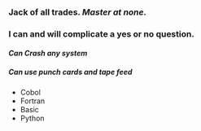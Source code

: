 ### **Jack of all trades.** *Master at none.* 
### **I can and will complicate a yes or no question.**
#### *Can Crash any system*
##### **Can use punch cards and tape feed**
- Cobol
- Fortran
- Basic
- Python
